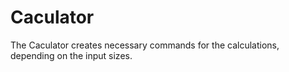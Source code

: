 # Caculator

The Caculator creates necessary commands for the calculations, depending on the input sizes.
